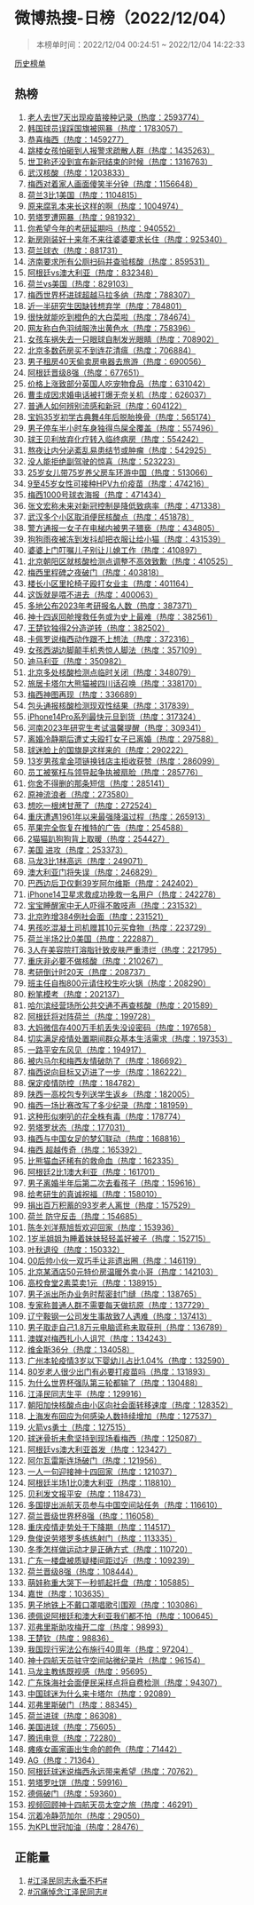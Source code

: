 <h1>
微博热搜-日榜（2022/12/04）
</h1>
<blockquote>
<p>
本榜单时间：2022/12/04 00:24:51 ~ 2022/12/04 14:22:33
</p>
</blockquote>
<p>
<a href="https://github.com/daifee/weibo-hot-search/tree/main/archives/daily">历史榜单</a>
</p>
<h2>
热榜
</h2>
<ol>

<li>
<a href="https://s.weibo.com/weibo?q=%23%E8%80%81%E4%BA%BA%E5%8E%BB%E4%B8%967%E5%A4%A9%E5%87%BA%E7%8E%B0%E7%96%AB%E8%8B%97%E6%8E%A5%E7%A7%8D%E8%AE%B0%E5%BD%95%23" target="weibo">
老人去世7天出现疫苗接种记录（热度：2593774）
</a>
</li>

<li>
<a href="https://s.weibo.com/weibo?q=%23%E9%9F%A9%E5%9B%BD%E7%90%83%E5%91%98%E8%AF%AF%E8%B8%A9%E5%9B%BD%E6%97%97%E8%A2%AB%E7%BD%91%E6%9A%B4%23" target="weibo">
韩国球员误踩国旗被网暴（热度：1783057）
</a>
</li>

<li>
<a href="https://s.weibo.com/weibo?q=%23%E6%81%AD%E5%96%9C%E6%A2%85%E8%A5%BF%23" target="weibo">
恭喜梅西（热度：1459277）
</a>
</li>

<li>
<a href="https://s.weibo.com/weibo?q=%23%E8%B7%B3%E6%A5%BC%E5%A5%B3%E5%AD%A9%E6%80%95%E7%A0%B8%E5%88%B0%E4%BA%BA%E6%8A%A5%E8%AD%A6%E6%B1%82%E7%96%8F%E6%95%A3%E4%BA%BA%E7%BE%A4%23" target="weibo">
跳楼女孩怕砸到人报警求疏散人群（热度：1435263）
</a>
</li>

<li>
<a href="https://s.weibo.com/weibo?q=%23%E4%B8%96%E5%8D%AB%E7%A7%B0%E8%BF%98%E6%B2%A1%E5%88%B0%E5%AE%A3%E5%B8%83%E6%96%B0%E5%86%A0%E7%BB%93%E6%9D%9F%E7%9A%84%E6%97%B6%E5%80%99%23" target="weibo">
世卫称还没到宣布新冠结束的时候（热度：1316763）
</a>
</li>

<li>
<a href="https://s.weibo.com/weibo?q=%23%E6%AD%A6%E6%B1%89%E6%A0%B8%E9%85%B8%23" target="weibo">
武汉核酸（热度：1203833）
</a>
</li>

<li>
<a href="https://s.weibo.com/weibo?q=%23%E6%A2%85%E8%A5%BF%E5%AF%B9%E7%9D%80%E5%AE%B6%E4%BA%BA%E7%94%BB%E9%9D%A2%E5%82%BB%E7%AC%91%E5%8D%8A%E5%88%86%E9%92%9F%23" target="weibo">
梅西对着家人画面傻笑半分钟（热度：1156648）
</a>
</li>

<li>
<a href="https://s.weibo.com/weibo?q=%23%E8%8D%B7%E5%85%B03%E6%AF%941%E7%BE%8E%E5%9B%BD%23" target="weibo">
荷兰3比1美国（热度：1104815）
</a>
</li>

<li>
<a href="https://s.weibo.com/weibo?q=%23%E5%8E%9F%E6%9D%A5%E8%85%90%E4%B9%B3%E6%9C%AC%E6%9D%A5%E9%95%BF%E8%BF%99%E6%A0%B7%E7%9A%84%E5%95%8A%23" target="weibo">
原来腐乳本来长这样的啊（热度：1004974）
</a>
</li>

<li>
<a href="https://s.weibo.com/weibo?q=%23%E5%8A%B3%E5%A1%94%E7%BD%97%E9%81%AD%E7%BD%91%E6%9A%B4%23" target="weibo">
劳塔罗遭网暴（热度：981932）
</a>
</li>

<li>
<a href="https://s.weibo.com/weibo?q=%23%E4%BD%A0%E5%B8%8C%E6%9C%9B%E4%BB%8A%E5%B9%B4%E7%9A%84%E8%80%83%E7%A0%94%E5%BB%B6%E6%9C%9F%E5%90%97%23" target="weibo">
你希望今年的考研延期吗（热度：940552）
</a>
</li>

<li>
<a href="https://s.weibo.com/weibo?q=%23%E6%96%B0%E6%88%BF%E5%88%9A%E8%A3%85%E5%A5%BD%E5%8D%81%E6%9D%A5%E5%B9%B4%E4%B8%8D%E6%9D%A5%E5%BE%80%E5%A9%86%E5%A9%86%E8%A6%81%E6%B1%82%E9%95%BF%E4%BD%8F%23" target="weibo">
新房刚装好十来年不来往婆婆要求长住（热度：925340）
</a>
</li>

<li>
<a href="https://s.weibo.com/weibo?q=%23%E8%8D%B7%E5%85%B0%E7%90%83%E8%A1%A3%23" target="weibo">
荷兰球衣（热度：881731）
</a>
</li>

<li>
<a href="https://s.weibo.com/weibo?q=%23%E6%B5%8E%E5%8D%97%E8%A6%81%E6%B1%82%E6%89%80%E6%9C%89%E5%85%AC%E5%8E%95%E6%89%AB%E7%A0%81%E5%B9%B6%E6%9F%A5%E9%AA%8C%E6%A0%B8%E9%85%B8%23" target="weibo">
济南要求所有公厕扫码并查验核酸（热度：859531）
</a>
</li>

<li>
<a href="https://s.weibo.com/weibo?q=%23%E9%98%BF%E6%A0%B9%E5%BB%B7vs%E6%BE%B3%E5%A4%A7%E5%88%A9%E4%BA%9A%23" target="weibo">
阿根廷vs澳大利亚（热度：832348）
</a>
</li>

<li>
<a href="https://s.weibo.com/weibo?q=%23%E8%8D%B7%E5%85%B0vs%E7%BE%8E%E5%9B%BD%23" target="weibo">
荷兰vs美国（热度：829103）
</a>
</li>

<li>
<a href="https://s.weibo.com/weibo?q=%23%E6%A2%85%E8%A5%BF%E4%B8%96%E7%95%8C%E6%9D%AF%E8%BF%9B%E7%90%83%E8%B6%85%E8%B6%8A%E9%A9%AC%E6%8B%89%E5%A4%9A%E7%BA%B3%23" target="weibo">
梅西世界杯进球超越马拉多纳（热度：788307）
</a>
</li>

<li>
<a href="https://s.weibo.com/weibo?q=%23%E8%BF%91%E4%B8%80%E5%8D%8A%E7%A0%94%E7%A9%B6%E7%94%9F%E5%9B%A0%E7%BC%BA%E9%92%B1%E6%83%B3%E5%BC%83%E5%AD%A6%23" target="weibo">
近一半研究生因缺钱想弃学（热度：784801）
</a>
</li>

<li>
<a href="https://s.weibo.com/weibo?q=%23%E5%BE%88%E5%BF%AB%E5%B0%B1%E8%83%BD%E5%90%83%E5%88%B0%E6%A9%99%E8%89%B2%E7%9A%84%E5%A4%A7%E7%99%BD%E8%8F%9C%E5%95%A6%23" target="weibo">
很快就能吃到橙色的大白菜啦（热度：784674）
</a>
</li>

<li>
<a href="https://s.weibo.com/weibo?q=%23%E7%BD%91%E5%8F%8B%E7%A7%B0%E7%99%BD%E8%89%B2%E7%BE%BD%E7%BB%92%E6%9C%8D%E6%B4%97%E5%87%BA%E9%BB%84%E8%89%B2%E6%B0%B4%23" target="weibo">
网友称白色羽绒服洗出黄色水（热度：758396）
</a>
</li>

<li>
<a href="https://s.weibo.com/weibo?q=%23%E5%A5%B3%E5%AD%A9%E8%BD%A6%E7%A5%B8%E5%A4%B1%E5%8E%BB%E4%B8%80%E5%8F%AA%E7%9C%BC%E7%90%83%E8%87%AA%E5%88%B6%E5%8F%91%E5%85%89%E7%9C%BC%E7%9D%9B%23" target="weibo">
女孩车祸失去一只眼球自制发光眼睛（热度：708902）
</a>
</li>

<li>
<a href="https://s.weibo.com/weibo?q=%23%E5%8C%97%E4%BA%AC%E5%A4%9A%E6%95%B0%E8%8D%AF%E6%88%BF%E4%B9%B0%E4%B8%8D%E5%88%B0%E8%BF%9E%E8%8A%B1%E6%B8%85%E7%98%9F%23" target="weibo">
北京多数药房买不到连花清瘟（热度：706884）
</a>
</li>

<li>
<a href="https://s.weibo.com/weibo?q=%23%E7%94%B7%E5%AD%90%E7%A7%9F%E6%88%BF40%E5%A4%A9%E5%81%B7%E5%8D%96%E6%88%BF%E7%94%B5%E5%99%A8%E5%8E%BB%E6%97%85%E6%B8%B8%23" target="weibo">
男子租房40天偷卖房电器去旅游（热度：690056）
</a>
</li>

<li>
<a href="https://s.weibo.com/weibo?q=%23%E9%98%BF%E6%A0%B9%E5%BB%B7%E6%99%8B%E7%BA%A78%E5%BC%BA%23" target="weibo">
阿根廷晋级8强（热度：677651）
</a>
</li>

<li>
<a href="https://s.weibo.com/weibo?q=%23%E4%BB%B7%E6%A0%BC%E4%B8%8A%E6%B6%A8%E8%87%B4%E9%83%A8%E5%88%86%E8%8B%B1%E5%9B%BD%E4%BA%BA%E5%90%83%E5%AE%A0%E7%89%A9%E9%A3%9F%E5%93%81%23" target="weibo">
价格上涨致部分英国人吃宠物食品（热度：631042）
</a>
</li>

<li>
<a href="https://s.weibo.com/weibo?q=%23%E6%9B%B9%E5%9C%AD%E6%88%90%E5%9B%A0%E6%B1%82%E5%A9%9A%E7%94%B5%E8%AF%9D%E8%A2%AB%E6%89%93%E7%88%86%E6%97%A0%E5%A5%88%E5%85%B3%E6%9C%BA%23" target="weibo">
曹圭成因求婚电话被打爆无奈关机（热度：626037）
</a>
</li>

<li>
<a href="https://s.weibo.com/weibo?q=%23%E6%99%AE%E9%80%9A%E4%BA%BA%E5%A6%82%E4%BD%95%E8%BE%A8%E5%88%AB%E6%B5%81%E6%84%9F%E5%92%8C%E6%96%B0%E5%86%A0%23" target="weibo">
普通人如何辨别流感和新冠（热度：604122）
</a>
</li>

<li>
<a href="https://s.weibo.com/weibo?q=%23%E5%AE%9D%E5%A6%8835%E5%B2%81%E5%88%9D%E5%AD%A6%E5%8F%A4%E5%85%B8%E8%88%9E4%E5%B9%B4%E5%90%8E%E8%84%B1%E8%83%8E%E6%8D%A2%E9%AA%A8%23" target="weibo">
宝妈35岁初学古典舞4年后脱胎换骨（热度：565174）
</a>
</li>

<li>
<a href="https://s.weibo.com/weibo?q=%23%E7%94%B7%E5%AD%90%E5%81%9C%E8%BD%A6%E5%8D%8A%E5%B0%8F%E6%97%B6%E8%BD%A6%E8%BA%AB%E7%8B%AC%E5%BE%97%E9%B8%9F%E5%B1%8E%E5%85%A8%E8%A6%86%E7%9B%96%23" target="weibo">
男子停车半小时车身独得鸟屎全覆盖（热度：557496）
</a>
</li>

<li>
<a href="https://s.weibo.com/weibo?q=%23%E7%90%83%E7%8E%8B%E8%B4%9D%E5%88%A9%E6%94%BE%E5%BC%83%E5%8C%96%E7%96%97%E8%BD%AC%E5%85%A5%E4%B8%B4%E7%BB%88%E7%97%85%E6%88%BF%23" target="weibo">
球王贝利放弃化疗转入临终病房（热度：554242）
</a>
</li>

<li>
<a href="https://s.weibo.com/weibo?q=%23%E7%86%AC%E5%A4%9C%E8%AE%A9%E5%86%85%E5%88%86%E6%B3%8C%E7%B4%8A%E4%B9%B1%E6%98%93%E6%82%A3%E7%BB%93%E8%8A%82%E6%88%96%E8%82%BF%E7%98%A4%23" target="weibo">
熬夜让内分泌紊乱易患结节或肿瘤（热度：542925）
</a>
</li>

<li>
<a href="https://s.weibo.com/weibo?q=%23%E6%B2%A1%E4%BA%BA%E8%83%BD%E6%8B%92%E7%BB%9D%E5%89%AF%E9%A9%BE%E9%A9%B6%E7%9A%84%E6%83%8A%E5%96%9C%23" target="weibo">
没人能拒绝副驾驶的惊喜（热度：523223）
</a>
</li>

<li>
<a href="https://s.weibo.com/weibo?q=%2325%E5%B2%81%E5%A5%B3%E5%84%BF%E5%B8%A675%E5%B2%81%E5%85%BB%E7%88%B6%E6%88%BF%E8%BD%A6%E7%8E%AF%E6%B8%B8%E4%B8%AD%E5%9B%BD%23" target="weibo">
25岁女儿带75岁养父房车环游中国（热度：513066）
</a>
</li>

<li>
<a href="https://s.weibo.com/weibo?q=%239%E8%87%B345%E5%B2%81%E5%A5%B3%E6%80%A7%E5%8F%AF%E6%8E%A5%E7%A7%8DHPV%E4%B9%9D%E4%BB%B7%E7%96%AB%E8%8B%97%23" target="weibo">
9至45岁女性可接种HPV九价疫苗（热度：474216）
</a>
</li>

<li>
<a href="https://s.weibo.com/weibo?q=%23%E6%A2%85%E8%A5%BF1000%E5%8F%B7%E7%90%83%E8%A1%A3%E6%B5%B7%E6%8A%A5%23" target="weibo">
梅西1000号球衣海报（热度：471434）
</a>
</li>

<li>
<a href="https://s.weibo.com/weibo?q=%23%E5%BC%A0%E6%96%87%E5%AE%8F%E7%A7%B0%E6%9C%AA%E6%9D%A5%E5%AF%B9%E6%96%B0%E5%86%A0%E6%8E%A7%E5%88%B6%E6%98%AF%E9%99%8D%E4%BD%8E%E8%87%B4%E7%97%85%E7%8E%87%23" target="weibo">
张文宏称未来对新冠控制是降低致病率（热度：471338）
</a>
</li>

<li>
<a href="https://s.weibo.com/weibo?q=%23%E6%AD%A6%E6%B1%89%E5%A4%9A%E4%B8%AA%E5%B0%8F%E5%8C%BA%E5%8F%96%E6%B6%88%E4%BE%BF%E6%B0%91%E6%A0%B8%E9%85%B8%E7%82%B9%23" target="weibo">
武汉多个小区取消便民核酸点（热度：451878）
</a>
</li>

<li>
<a href="https://s.weibo.com/weibo?q=%23%E8%AD%A6%E6%96%B9%E9%80%9A%E6%8A%A5%E4%B8%80%E5%A5%B3%E5%AD%90%E5%9C%A8%E7%94%B5%E6%A2%AF%E5%86%85%E8%A2%AB%E7%94%B7%E5%AD%90%E7%8C%A5%E4%BA%B5%23" target="weibo">
警方通报一女子在电梯内被男子猥亵（热度：434805）
</a>
</li>

<li>
<a href="https://s.weibo.com/weibo?q=%23%E7%8B%97%E7%8B%97%E9%9B%A8%E5%A4%9C%E8%A2%AB%E5%86%BB%E5%88%B0%E5%8F%91%E6%8A%96%E5%8D%B4%E6%8A%8A%E8%A1%A3%E6%9C%8D%E8%AE%A9%E7%BB%99%E5%B0%8F%E7%8C%AB%23" target="weibo">
狗狗雨夜被冻到发抖却把衣服让给小猫（热度：431539）
</a>
</li>

<li>
<a href="https://s.weibo.com/weibo?q=%23%E5%A9%86%E5%A9%86%E4%B8%8A%E9%97%A8%E5%8F%AE%E5%98%B1%E5%84%BF%E5%AD%90%E5%88%AB%E8%AE%A9%E5%84%BF%E5%AA%B3%E5%B7%A5%E4%BD%9C%23" target="weibo">
婆婆上门叮嘱儿子别让儿媳工作（热度：410897）
</a>
</li>

<li>
<a href="https://s.weibo.com/weibo?q=%23%E5%8C%97%E4%BA%AC%E6%9C%9D%E9%98%B3%E5%8C%BA%E5%B0%B1%E6%A0%B8%E9%85%B8%E6%A3%80%E6%B5%8B%E7%82%B9%E8%B0%83%E6%95%B4%E4%B8%8D%E9%AB%98%E6%95%88%E8%87%B4%E6%AD%89%23" target="weibo">
北京朝阳区就核酸检测点调整不高效致歉（热度：410525）
</a>
</li>

<li>
<a href="https://s.weibo.com/weibo?q=%23%E6%A2%85%E8%A5%BF%E9%87%8C%E7%A8%8B%E7%A2%91%E4%B9%8B%E5%A4%9C%E7%A0%B4%E9%97%A8%23" target="weibo">
梅西里程碑之夜破门（热度：403818）
</a>
</li>

<li>
<a href="https://s.weibo.com/weibo?q=%23%E6%A5%BC%E9%95%BF%E5%B0%8F%E5%8C%BA%E9%87%8C%E6%8A%A1%E6%A4%85%E5%AD%90%E6%AE%B4%E6%89%93%E5%A5%B3%E4%B8%9A%E4%B8%BB%23" target="weibo">
楼长小区里抡椅子殴打女业主（热度：401164）
</a>
</li>

<li>
<a href="https://s.weibo.com/weibo?q=%23%E8%BF%99%E9%A5%AD%E5%B0%B1%E6%98%AF%E5%96%82%E4%B8%8D%E8%BF%9B%E5%8E%BB%23" target="weibo">
这饭就是喂不进去（热度：400063）
</a>
</li>

<li>
<a href="https://s.weibo.com/weibo?q=%23%E5%A4%9A%E5%9C%B0%E5%85%AC%E5%B8%832023%E5%B9%B4%E8%80%83%E7%A0%94%E6%8A%A5%E5%90%8D%E4%BA%BA%E6%95%B0%23" target="weibo">
多地公布2023年考研报名人数（热度：387371）
</a>
</li>

<li>
<a href="https://s.weibo.com/weibo?q=%23%E7%A5%9E%E5%8D%81%E5%9B%9B%E8%BF%94%E5%9B%9E%E8%88%B1%E6%90%9C%E6%95%91%E4%BB%BB%E5%8A%A1%E6%88%96%E4%B8%BA%E5%8F%B2%E4%B8%8A%E6%9C%80%E9%9A%BE%23" target="weibo">
神十四返回舱搜救任务或为史上最难（热度：382561）
</a>
</li>

<li>
<a href="https://s.weibo.com/weibo?q=%23%E7%8E%8B%E6%A5%9A%E9%92%A6%E7%8B%AC%E5%BE%972%E5%88%86%E9%80%A0%E9%80%86%E8%BD%AC%23" target="weibo">
王楚钦独得2分造逆转（热度：382502）
</a>
</li>

<li>
<a href="https://s.weibo.com/weibo?q=%23%E5%8D%A1%E4%BD%A9%E7%BD%97%E8%AF%B4%E6%A2%85%E8%A5%BF%E5%8A%A8%E4%BD%9C%E8%B7%9F%E4%B8%8D%E4%B8%8A%E6%83%B3%E6%B3%95%23" target="weibo">
卡佩罗说梅西动作跟不上想法（热度：372316）
</a>
</li>

<li>
<a href="https://s.weibo.com/weibo?q=%23%E5%A5%B3%E5%AD%A9%E8%A5%BF%E6%B9%96%E8%BE%B9%E8%84%9A%E9%A2%A0%E6%89%8B%E6%9C%BA%E7%A7%80%E6%83%8A%E4%BA%BA%E8%84%9A%E6%B3%95%23" target="weibo">
女孩西湖边脚颠手机秀惊人脚法（热度：357109）
</a>
</li>

<li>
<a href="https://s.weibo.com/weibo?q=%23%E8%BF%AA%E9%A9%AC%E5%88%A9%E4%BA%9A%23" target="weibo">
迪马利亚（热度：350982）
</a>
</li>

<li>
<a href="https://s.weibo.com/weibo?q=%23%E5%8C%97%E4%BA%AC%E5%A4%9A%E5%A4%84%E6%A0%B8%E9%85%B8%E6%A3%80%E6%B5%8B%E7%82%B9%E4%B8%B4%E6%97%B6%E5%85%B3%E9%97%AD%23" target="weibo">
北京多处核酸检测点临时关闭（热度：348079）
</a>
</li>

<li>
<a href="https://s.weibo.com/weibo?q=%23%E6%97%85%E5%B1%85%E5%8D%A1%E5%A1%94%E5%B0%94%E5%A4%A7%E7%86%8A%E7%8C%AB%E8%A2%AB%E5%9B%9B%E5%B7%9D%E8%AF%9D%E5%8F%AC%E5%94%A4%23" target="weibo">
旅居卡塔尔大熊猫被四川话召唤（热度：338170）
</a>
</li>

<li>
<a href="https://s.weibo.com/weibo?q=%23%E6%A2%85%E8%A5%BF%E7%A5%9E%E5%9B%BE%E5%86%8D%E7%8E%B0%23" target="weibo">
梅西神图再现（热度：336689）
</a>
</li>

<li>
<a href="https://s.weibo.com/weibo?q=%23%E5%8C%85%E5%A4%B4%E9%80%9A%E6%8A%A5%E6%A0%B8%E9%85%B8%E6%A3%80%E6%B5%8B%E7%8E%B0%E5%8F%8C%E6%80%A7%E7%BB%93%E6%9E%9C%23" target="weibo">
包头通报核酸检测现双性结果（热度：317839）
</a>
</li>

<li>
<a href="https://s.weibo.com/weibo?q=%23iPhone14Pro%E7%B3%BB%E5%88%97%E6%9C%80%E5%BF%AB%E5%85%83%E6%97%A6%E5%88%B0%E8%B4%A7%23" target="weibo">
iPhone14Pro系列最快元旦到货（热度：317324）
</a>
</li>

<li>
<a href="https://s.weibo.com/weibo?q=%23%E6%B2%B3%E5%8D%972023%E5%B9%B4%E7%A0%94%E7%A9%B6%E7%94%9F%E8%80%83%E8%AF%95%E6%B8%A9%E9%A6%A8%E6%8F%90%E9%86%92%23" target="weibo">
河南2023年研究生考试温馨提醒（热度：309341）
</a>
</li>

<li>
<a href="https://s.weibo.com/weibo?q=%23%E7%A6%BB%E5%A9%9A%E5%86%B7%E9%9D%99%E6%9C%9F%E5%90%8E%E9%81%AD%E4%B8%88%E5%A4%AB%E6%AE%B4%E6%89%93%E5%A5%B3%E5%AD%90%E5%B7%B2%E7%A6%BB%E5%A9%9A%23" target="weibo">
离婚冷静期后遭丈夫殴打女子已离婚（热度：297588）
</a>
</li>

<li>
<a href="https://s.weibo.com/weibo?q=%23%E7%90%83%E8%BF%B7%E8%84%B8%E4%B8%8A%E7%9A%84%E5%9B%BD%E6%97%97%E6%98%AF%E8%BF%99%E6%A0%B7%E6%9D%A5%E7%9A%84%23" target="weibo">
球迷脸上的国旗是这样来的（热度：290222）
</a>
</li>

<li>
<a href="https://s.weibo.com/weibo?q=%2313%E5%B2%81%E7%94%B7%E5%AD%A9%E6%8B%BF%E9%87%91%E9%A1%B9%E9%93%BE%E6%8D%A2%E9%92%B1%E5%BA%97%E4%B8%BB%E6%8B%92%E6%94%B6%E8%8E%B7%E8%B5%9E%23" target="weibo">
13岁男孩拿金项链换钱店主拒收获赞（热度：286099）
</a>
</li>

<li>
<a href="https://s.weibo.com/weibo?q=%23%E5%91%98%E5%B7%A5%E8%A2%AB%E5%86%A4%E6%9E%89%E4%B8%8E%E9%A2%86%E5%AF%BC%E8%B5%B7%E4%BA%89%E6%89%A7%E8%A2%AB%E6%89%87%E8%84%B8%23" target="weibo">
员工被冤枉与领导起争执被扇脸（热度：285776）
</a>
</li>

<li>
<a href="https://s.weibo.com/weibo?q=%23%E4%BD%A0%E8%88%8D%E4%B8%8D%E5%BE%97%E5%88%A0%E7%9A%84%E9%82%A3%E6%9D%A1%E7%9F%AD%E4%BF%A1%23" target="weibo">
你舍不得删的那条短信（热度：285141）
</a>
</li>

<li>
<a href="https://s.weibo.com/weibo?q=%23%E5%8E%9F%E7%A5%9E%E6%B5%81%E6%B5%AA%E8%80%85%23" target="weibo">
原神流浪者（热度：273580）
</a>
</li>

<li>
<a href="https://s.weibo.com/weibo?q=%23%E6%83%B3%E5%90%83%E4%B8%80%E6%A0%B9%E7%83%A4%E7%94%98%E8%94%97%E4%BA%86%23" target="weibo">
想吃一根烤甘蔗了（热度：272524）
</a>
</li>

<li>
<a href="https://s.weibo.com/weibo?q=%23%E9%87%8D%E5%BA%86%E9%81%AD%E9%81%871961%E5%B9%B4%E4%BB%A5%E6%9D%A5%E6%9C%80%E5%BC%BA%E9%99%8D%E6%B8%A9%E8%BF%87%E7%A8%8B%23" target="weibo">
重庆遭遇1961年以来最强降温过程（热度：265913）
</a>
</li>

<li>
<a href="https://s.weibo.com/weibo?q=%23%E8%8B%B9%E6%9E%9C%E5%AE%8C%E5%85%A8%E6%81%A2%E5%A4%8D%E5%9C%A8%E6%8E%A8%E7%89%B9%E7%9A%84%E5%B9%BF%E5%91%8A%23" target="weibo">
苹果完全恢复在推特的广告（热度：254588）
</a>
</li>

<li>
<a href="https://s.weibo.com/weibo?q=%232%E7%8C%AB%E7%8C%AB%E8%B6%B4%E7%8B%97%E7%8B%97%E8%83%8C%E4%B8%8A%E5%8F%96%E6%9A%96%23" target="weibo">
2猫猫趴狗狗背上取暖（热度：254427）
</a>
</li>

<li>
<a href="https://s.weibo.com/weibo?q=%23%E7%BE%8E%E5%9B%BD%20%E8%BF%9B%E6%94%BB%23" target="weibo">
美国 进攻（热度：253373）
</a>
</li>

<li>
<a href="https://s.weibo.com/weibo?q=%23%E9%A9%AC%E9%BE%993%E6%AF%941%E6%9E%97%E9%AB%98%E8%BF%9C%23" target="weibo">
马龙3比1林高远（热度：249071）
</a>
</li>

<li>
<a href="https://s.weibo.com/weibo?q=%23%E6%BE%B3%E5%A4%A7%E5%88%A9%E4%BA%9A%E9%97%A8%E5%B0%86%E5%A4%B1%E8%AF%AF%23" target="weibo">
澳大利亚门将失误（热度：246829）
</a>
</li>

<li>
<a href="https://s.weibo.com/weibo?q=%23%E5%B7%B4%E8%A5%BF%E8%BE%B9%E5%90%8E%E5%8D%AB%E4%BB%85%E5%89%A939%E5%B2%81%E9%98%BF%E5%B0%94%E7%BB%B4%E6%96%AF%23" target="weibo">
巴西边后卫仅剩39岁阿尔维斯（热度：242402）
</a>
</li>

<li>
<a href="https://s.weibo.com/weibo?q=%23iPhone14%E5%8D%AB%E6%98%9F%E6%B1%82%E6%95%91%E6%88%90%E5%8A%9F%E6%8C%BD%E6%95%91%E4%B8%80%E5%90%8D%E7%94%A8%E6%88%B7%23" target="weibo">
iPhone14卫星求救成功挽救一名用户（热度：242278）
</a>
</li>

<li>
<a href="https://s.weibo.com/weibo?q=%23%E5%AE%9D%E5%AE%9D%E7%9D%A1%E9%86%92%E5%AE%B6%E4%B8%AD%E6%97%A0%E4%BA%BA%E5%90%93%E5%BE%97%E4%B8%8D%E6%95%A2%E5%90%B1%E5%A3%B0%23" target="weibo">
宝宝睡醒家中无人吓得不敢吱声（热度：231532）
</a>
</li>

<li>
<a href="https://s.weibo.com/weibo?q=%23%E5%8C%97%E4%BA%AC%E6%98%A8%E5%A2%9E384%E4%BE%8B%E7%A4%BE%E4%BC%9A%E9%9D%A2%23" target="weibo">
北京昨增384例社会面（热度：231521）
</a>
</li>

<li>
<a href="https://s.weibo.com/weibo?q=%23%E7%94%B7%E5%AD%A9%E5%90%83%E6%B7%B7%E5%87%9D%E5%9C%9F%E5%8F%B8%E6%9C%BA%E8%B5%A0%E5%85%B610%E5%85%83%E4%B9%B0%E9%A3%9F%E7%89%A9%23" target="weibo">
男孩吃混凝土司机赠其10元买食物（热度：223729）
</a>
</li>

<li>
<a href="https://s.weibo.com/weibo?q=%23%E8%8D%B7%E5%85%B0%E5%8D%8A%E5%9C%BA2%E6%AF%940%E7%BE%8E%E5%9B%BD%23" target="weibo">
荷兰半场2比0美国（热度：222887）
</a>
</li>

<li>
<a href="https://s.weibo.com/weibo?q=%233%E4%BA%BA%E5%9C%A8%E7%BE%8E%E5%AE%B9%E9%99%A2%E6%89%93%E6%BA%B6%E8%84%82%E9%92%88%E8%87%B4%E7%9A%AE%E8%82%A4%E4%B8%A5%E9%87%8D%E6%BA%83%E7%83%82%23" target="weibo">
3人在美容院打溶脂针致皮肤严重溃烂（热度：221795）
</a>
</li>

<li>
<a href="https://s.weibo.com/weibo?q=%23%E9%87%8D%E5%BA%86%E9%9D%9E%E5%BF%85%E8%A6%81%E4%B8%8D%E5%81%9A%E6%A0%B8%E9%85%B8%23" target="weibo">
重庆非必要不做核酸（热度：210267）
</a>
</li>

<li>
<a href="https://s.weibo.com/weibo?q=%23%E8%80%83%E7%A0%94%E5%80%92%E8%AE%A1%E6%97%B620%E5%A4%A9%23" target="weibo">
考研倒计时20天（热度：208737）
</a>
</li>

<li>
<a href="https://s.weibo.com/weibo?q=%23%E7%8F%AD%E4%B8%BB%E4%BB%BB%E8%87%AA%E6%8E%8F800%E5%85%83%E8%AF%B7%E4%BD%8F%E6%A0%A1%E7%94%9F%E5%90%83%E7%81%AB%E9%94%85%23" target="weibo">
班主任自掏800元请住校生吃火锅（热度：208290）
</a>
</li>

<li>
<a href="https://s.weibo.com/weibo?q=%23%E7%B2%89%E7%AC%94%E6%A8%A1%E8%80%83%23" target="weibo">
粉笔模考（热度：202137）
</a>
</li>

<li>
<a href="https://s.weibo.com/weibo?q=%23%E5%93%88%E5%B0%94%E6%BB%A8%E7%BB%8F%E8%90%A5%E5%9C%BA%E6%89%80%E5%85%AC%E5%85%B1%E4%BA%A4%E9%80%9A%E4%B8%8D%E5%86%8D%E6%9F%A5%E6%A0%B8%E9%85%B8%23" target="weibo">
哈尔滨经营场所公共交通不再查核酸（热度：201589）
</a>
</li>

<li>
<a href="https://s.weibo.com/weibo?q=%23%E9%98%BF%E6%A0%B9%E5%BB%B7%E5%B0%86%E5%AF%B9%E9%98%B5%E8%8D%B7%E5%85%B0%23" target="weibo">
阿根廷将对阵荷兰（热度：199728）
</a>
</li>

<li>
<a href="https://s.weibo.com/weibo?q=%23%E5%A4%A7%E5%A6%88%E5%BE%AE%E4%BF%A1%E5%AD%98400%E4%B8%87%E6%89%8B%E6%9C%BA%E4%B8%A2%E5%A4%B1%E6%B2%A1%E8%AE%BE%E5%AF%86%E7%A0%81%23" target="weibo">
大妈微信存400万手机丢失没设密码（热度：197658）
</a>
</li>

<li>
<a href="https://s.weibo.com/weibo?q=%23%E5%88%87%E5%AE%9E%E6%BB%A1%E8%B6%B3%E7%96%AB%E6%83%85%E5%A4%84%E7%BD%AE%E6%9C%9F%E9%97%B4%E7%BE%A4%E4%BC%97%E5%9F%BA%E6%9C%AC%E7%94%9F%E6%B4%BB%E9%9C%80%E6%B1%82%23" target="weibo">
切实满足疫情处置期间群众基本生活需求（热度：197353）
</a>
</li>

<li>
<a href="https://s.weibo.com/weibo?q=%23%E4%B8%80%E8%B7%AF%E5%B9%B3%E5%AE%89%E4%B8%9C%E9%A3%8E%E8%A7%81%23" target="weibo">
一路平安东风见（热度：194917）
</a>
</li>

<li>
<a href="https://s.weibo.com/weibo?q=%23%E8%A2%AB%E5%86%85%E9%A9%AC%E5%B0%94%E5%92%8C%E6%A2%85%E8%A5%BF%E5%8F%8B%E6%83%85%E7%A0%B4%E9%98%B2%E4%BA%86%23" target="weibo">
被内马尔和梅西友情破防了（热度：186692）
</a>
</li>

<li>
<a href="https://s.weibo.com/weibo?q=%23%E6%A2%85%E8%A5%BF%E8%AF%B4%E5%90%91%E7%9B%AE%E6%A0%87%E5%8F%88%E8%BF%88%E8%BF%9B%E4%BA%86%E4%B8%80%E6%AD%A5%23" target="weibo">
梅西说向目标又迈进了一步（热度：186222）
</a>
</li>

<li>
<a href="https://s.weibo.com/weibo?q=%23%E4%BF%9D%E5%AE%9A%E7%96%AB%E6%83%85%E9%98%B2%E6%8E%A7%23" target="weibo">
保定疫情防控（热度：184782）
</a>
</li>

<li>
<a href="https://s.weibo.com/weibo?q=%23%E9%99%95%E8%A5%BF%E4%B8%80%E9%AB%98%E6%A0%A1%E5%8C%85%E4%B8%93%E5%88%97%E9%80%81%E5%AD%A6%E7%94%9F%E8%BF%94%E4%B9%A1%23" target="weibo">
陕西一高校包专列送学生返乡（热度：182005）
</a>
</li>

<li>
<a href="https://s.weibo.com/weibo?q=%23%E6%A2%85%E8%A5%BF%E4%B8%80%E5%9C%BA%E6%AF%94%E8%B5%9B%E6%94%B9%E5%86%99%E4%BA%86%E5%A4%9A%E5%B0%91%E7%BA%AA%E5%BD%95%23" target="weibo">
梅西一场比赛改写了多少纪录（热度：181959）
</a>
</li>

<li>
<a href="https://s.weibo.com/weibo?q=%23%E8%BF%99%E7%A7%8D%E5%BD%A2%E4%BC%BC%E5%96%87%E5%8F%AD%E7%9A%84%E8%8A%B1%E5%85%A8%E6%A0%AA%E6%9C%89%E6%AF%92%23" target="weibo">
这种形似喇叭的花全株有毒（热度：178774）
</a>
</li>

<li>
<a href="https://s.weibo.com/weibo?q=%23%E5%8A%B3%E5%A1%94%E7%BD%97%E7%8A%B6%E6%80%81%23" target="weibo">
劳塔罗状态（热度：177031）
</a>
</li>

<li>
<a href="https://s.weibo.com/weibo?q=%23%E6%A2%85%E8%A5%BF%E4%B8%8E%E4%B8%AD%E5%9B%BD%E5%A5%B3%E8%B6%B3%E7%9A%84%E6%A2%A6%E5%B9%BB%E8%81%94%E5%8A%A8%23" target="weibo">
梅西与中国女足的梦幻联动（热度：168816）
</a>
</li>

<li>
<a href="https://s.weibo.com/weibo?q=%23%E6%A2%85%E8%A5%BF%20%E8%B6%85%E8%B6%8A%E4%BC%A0%E5%A5%87%23" target="weibo">
梅西 超越传奇（热度：165392）
</a>
</li>

<li>
<a href="https://s.weibo.com/weibo?q=%23%E6%AF%94%E7%86%8A%E7%8C%AB%E8%A1%80%E8%BF%98%E7%A8%80%E6%9C%89%E7%9A%84%E6%95%91%E5%91%BD%E8%A1%80%23" target="weibo">
比熊猫血还稀有的救命血（热度：162335）
</a>
</li>

<li>
<a href="https://s.weibo.com/weibo?q=%23%E9%98%BF%E6%A0%B9%E5%BB%B72%E6%AF%941%E6%BE%B3%E5%A4%A7%E5%88%A9%E4%BA%9A%23" target="weibo">
阿根廷2比1澳大利亚（热度：161701）
</a>
</li>

<li>
<a href="https://s.weibo.com/weibo?q=%23%E7%94%B7%E5%AD%90%E7%A6%BB%E5%A9%9A%E5%8D%8A%E5%B9%B4%E5%90%8E%E7%AC%AC%E4%BA%8C%E6%AC%A1%E5%8E%BB%E7%9C%8B%E5%AD%A9%E5%AD%90%23" target="weibo">
男子离婚半年后第二次去看孩子（热度：159616）
</a>
</li>

<li>
<a href="https://s.weibo.com/weibo?q=%23%E7%BB%99%E8%80%83%E7%A0%94%E7%94%9F%E7%9A%84%E7%9C%9F%E8%AF%9A%E7%A5%9D%E7%A6%8F%23" target="weibo">
给考研生的真诚祝福（热度：158010）
</a>
</li>

<li>
<a href="https://s.weibo.com/weibo?q=%23%E6%8D%90%E5%87%BA%E7%99%BE%E4%B8%87%E7%A7%AF%E8%93%84%E7%9A%8493%E5%B2%81%E8%80%81%E4%BA%BA%E7%A6%BB%E4%B8%96%23" target="weibo">
捐出百万积蓄的93岁老人离世（热度：157529）
</a>
</li>

<li>
<a href="https://s.weibo.com/weibo?q=%23%E8%8D%B7%E5%85%B0%20%E9%98%B2%E5%AE%88%E5%8F%8D%E5%87%BB%23" target="weibo">
荷兰 防守反击（热度：154685）
</a>
</li>

<li>
<a href="https://s.weibo.com/weibo?q=%23%E9%99%88%E5%86%AC%E5%88%98%E6%B4%8B%E8%94%A1%E6%97%AD%E5%93%B2%E6%AC%A2%E8%BF%8E%E5%9B%9E%E5%AE%B6%23" target="weibo">
陈冬刘洋蔡旭哲欢迎回家（热度：153936）
</a>
</li>

<li>
<a href="https://s.weibo.com/weibo?q=%231%E5%B2%81%E5%8D%8A%E5%A7%90%E5%A7%90%E4%B8%BA%E7%9D%A1%E7%9D%80%E5%A6%B9%E5%A6%B9%E8%BD%BB%E8%BD%BB%E7%9B%96%E5%A5%BD%E8%A2%AB%E5%AD%90%23" target="weibo">
1岁半姐姐为睡着妹妹轻轻盖好被子（热度：152715）
</a>
</li>

<li>
<a href="https://s.weibo.com/weibo?q=%23%E5%8F%B6%E7%A7%8B%E9%80%80%E5%BD%B9%23" target="weibo">
叶秋退役（热度：150332）
</a>
</li>

<li>
<a href="https://s.weibo.com/weibo?q=%2300%E5%90%8E%E5%B8%85%E5%B0%8F%E4%BC%99%E4%B8%80%E5%8F%8C%E5%B7%A7%E6%89%8B%E8%AE%A9%E9%9D%9E%E9%81%97%E5%87%BA%E5%9C%88%23" target="weibo">
00后帅小伙一双巧手让非遗出圈（热度：146119）
</a>
</li>

<li>
<a href="https://s.weibo.com/weibo?q=%23%E5%8C%97%E4%BA%AC%E6%9F%90%E9%85%92%E5%BA%9750%E5%85%83%E7%89%B9%E4%BB%B7%E6%88%BF%E6%B8%A9%E6%9A%96%E5%A4%96%E5%8D%96%E5%B0%8F%E5%93%A5%23" target="weibo">
北京某酒店50元特价房温暖外卖小哥（热度：142103）
</a>
</li>

<li>
<a href="https://s.weibo.com/weibo?q=%23%E9%AB%98%E6%A0%A1%E9%A3%9F%E5%A0%822%E7%B4%A0%E8%8F%9C%E5%8D%961%E5%85%83%23" target="weibo">
高校食堂2素菜卖1元（热度：138915）
</a>
</li>

<li>
<a href="https://s.weibo.com/weibo?q=%23%E7%94%B7%E5%AD%90%E6%B4%BE%E5%87%BA%E6%89%80%E5%8A%9E%E4%B8%9A%E5%8A%A1%E6%97%B6%E5%B8%AE%E5%AF%86%E5%B0%81%E9%97%A8%E7%BC%9D%23" target="weibo">
男子派出所办业务时帮密封门缝（热度：138765）
</a>
</li>

<li>
<a href="https://s.weibo.com/weibo?q=%23%E4%B8%93%E5%AE%B6%E7%A7%B0%E6%99%AE%E9%80%9A%E4%BA%BA%E7%BE%A4%E4%B8%8D%E9%9C%80%E8%A6%81%E6%AF%8F%E5%A4%A9%E5%81%9A%E6%8A%97%E5%8E%9F%23" target="weibo">
专家称普通人群不需要每天做抗原（热度：137729）
</a>
</li>

<li>
<a href="https://s.weibo.com/weibo?q=%23%E8%BE%BD%E5%AE%81%E9%9E%8D%E9%92%A2%E4%B8%80%E5%85%AC%E5%8F%B8%E5%8F%91%E7%94%9F%E4%BA%8B%E6%95%85%E8%87%B47%E4%BA%BA%E9%81%87%E9%9A%BE%23" target="weibo">
辽宁鞍钢一公司发生事故致7人遇难（热度：137413）
</a>
</li>

<li>
<a href="https://s.weibo.com/weibo?q=%23%E7%94%B7%E5%AD%90%E5%8F%96%E8%B5%B0%E8%87%AA%E5%B7%B11.8%E4%B8%87%E5%85%83%E7%94%B5%E8%84%91%E8%B0%8E%E7%A7%B0%E6%9C%AA%E5%8F%96%E8%8E%B7%E5%88%91%23" target="weibo">
男子取走自己1.8万元电脑谎称未取获刑（热度：136789）
</a>
</li>

<li>
<a href="https://s.weibo.com/weibo?q=%23%E6%BE%B3%E5%AA%92%E5%AF%B9%E6%A2%85%E8%A5%BF%E6%89%8E%E5%B0%8F%E4%BA%BA%E8%AF%85%E5%92%92%23" target="weibo">
澳媒对梅西扎小人诅咒（热度：134243）
</a>
</li>

<li>
<a href="https://s.weibo.com/weibo?q=%23%E7%BB%B4%E9%87%91%E6%96%AF36%E5%88%86%23" target="weibo">
维金斯36分（热度：134058）
</a>
</li>

<li>
<a href="https://s.weibo.com/weibo?q=%23%E5%B9%BF%E5%B7%9E%E6%9C%AC%E8%BD%AE%E7%96%AB%E6%83%853%E5%B2%81%E4%BB%A5%E4%B8%8B%E5%A9%B4%E5%B9%BC%E5%84%BF%E5%8D%A0%E6%AF%941.04%25%23" target="weibo">
广州本轮疫情3岁以下婴幼儿占比1.04%（热度：132590）
</a>
</li>

<li>
<a href="https://s.weibo.com/weibo?q=%2380%E5%B2%81%E8%80%81%E4%BA%BA%E5%BE%88%E5%B0%91%E5%87%BA%E9%97%A8%E6%9C%89%E5%BF%85%E8%A6%81%E6%89%93%E7%96%AB%E8%8B%97%E5%90%97%23" target="weibo">
80岁老人很少出门有必要打疫苗吗（热度：131893）
</a>
</li>

<li>
<a href="https://s.weibo.com/weibo?q=%23%E4%B8%BA%E4%BB%80%E4%B9%88%E4%B8%96%E7%95%8C%E6%9D%AF%E5%BC%BA%E9%98%9F%E7%AC%AC%E4%B8%89%E8%BD%AE%E9%83%BD%E8%BE%93%E4%BA%86%23" target="weibo">
为什么世界杯强队第三轮都输了（热度：130488）
</a>
</li>

<li>
<a href="https://s.weibo.com/weibo?q=%23%E6%B1%9F%E6%B3%BD%E6%B0%91%E5%90%8C%E5%BF%97%E7%94%9F%E5%B9%B3%23" target="weibo">
江泽民同志生平（热度：129916）
</a>
</li>

<li>
<a href="https://s.weibo.com/weibo?q=%23%E6%9C%9D%E9%98%B3%E5%8A%A0%E5%BF%AB%E6%A0%B8%E9%85%B8%E7%82%B9%E7%94%B1%E5%B0%8F%E5%8C%BA%E5%90%91%E7%A4%BE%E4%BC%9A%E9%9D%A2%E8%BD%AC%E7%A7%BB%E9%80%9F%E5%BA%A6%23" target="weibo">
朝阳加快核酸点由小区向社会面转移速度（热度：128352）
</a>
</li>

<li>
<a href="https://s.weibo.com/weibo?q=%23%E4%B8%8A%E6%B5%B7%E5%8F%91%E5%B8%83%E5%9B%9E%E5%BA%94%E4%B8%BA%E4%BD%95%E6%84%9F%E6%9F%93%E4%BA%BA%E6%95%B0%E6%8C%81%E7%BB%AD%E5%A2%9E%E5%8A%A0%23" target="weibo">
上海发布回应为何感染人数持续增加（热度：127537）
</a>
</li>

<li>
<a href="https://s.weibo.com/weibo?q=%23%E7%81%AB%E7%AE%ADvs%E5%8B%87%E5%A3%AB%23" target="weibo">
火箭vs勇士（热度：127515）
</a>
</li>

<li>
<a href="https://s.weibo.com/weibo?q=%23%E7%90%83%E8%BF%B7%E9%AA%A8%E6%8A%98%E6%9C%AA%E6%84%88%E5%9D%9A%E6%8C%81%E5%88%B0%E7%8E%B0%E5%9C%BA%E7%9C%8B%E6%A2%85%E8%A5%BF%23" target="weibo">
球迷骨折未愈坚持到现场看梅西（热度：125087）
</a>
</li>

<li>
<a href="https://s.weibo.com/weibo?q=%23%E9%98%BF%E6%A0%B9%E5%BB%B7vs%E6%BE%B3%E5%A4%A7%E5%88%A9%E4%BA%9A%E9%A6%96%E5%8F%91%23" target="weibo">
阿根廷vs澳大利亚首发（热度：123427）
</a>
</li>

<li>
<a href="https://s.weibo.com/weibo?q=%23%E9%98%BF%E5%B0%94%E7%93%A6%E9%9B%B7%E6%96%AF%E8%BF%9E%E5%9C%BA%E7%A0%B4%E9%97%A8%23" target="weibo">
阿尔瓦雷斯连场破门（热度：121956）
</a>
</li>

<li>
<a href="https://s.weibo.com/weibo?q=%23%E4%B8%80%E4%BA%BA%E4%B8%80%E5%8F%A5%E8%BF%8E%E6%8E%A5%E7%A5%9E%E5%8D%81%E5%9B%9B%E5%9B%9E%E5%AE%B6%23" target="weibo">
一人一句迎接神十四回家（热度：121037）
</a>
</li>

<li>
<a href="https://s.weibo.com/weibo?q=%23%E9%98%BF%E6%A0%B9%E5%BB%B7%E5%8D%8A%E5%9C%BA1%E6%AF%940%E6%BE%B3%E5%A4%A7%E5%88%A9%E4%BA%9A%23" target="weibo">
阿根廷半场1比0澳大利亚（热度：118810）
</a>
</li>

<li>
<a href="https://s.weibo.com/weibo?q=%23%E8%B4%9D%E5%88%A9%E5%8F%91%E6%96%87%E6%8A%A5%E5%B9%B3%E5%AE%89%23" target="weibo">
贝利发文报平安（热度：118473）
</a>
</li>

<li>
<a href="https://s.weibo.com/weibo?q=%23%E5%A4%9A%E5%9B%BD%E6%8F%90%E5%87%BA%E6%B4%BE%E8%88%AA%E5%A4%A9%E5%91%98%E5%8F%82%E4%B8%8E%E4%B8%AD%E5%9B%BD%E7%A9%BA%E9%97%B4%E7%AB%99%E4%BB%BB%E5%8A%A1%23" target="weibo">
多国提出派航天员参与中国空间站任务（热度：116610）
</a>
</li>

<li>
<a href="https://s.weibo.com/weibo?q=%23%E8%8D%B7%E5%85%B0%E6%99%8B%E7%BA%A7%E4%B8%96%E7%95%8C%E6%9D%AF8%E5%BC%BA%23" target="weibo">
荷兰晋级世界杯8强（热度：116058）
</a>
</li>

<li>
<a href="https://s.weibo.com/weibo?q=%23%E9%87%8D%E5%BA%86%E7%96%AB%E6%83%85%E8%B5%B0%E5%8A%BF%E5%A4%84%E4%BA%8E%E4%B8%8B%E9%99%8D%E6%9C%9F%23" target="weibo">
重庆疫情走势处于下降期（热度：114517）
</a>
</li>

<li>
<a href="https://s.weibo.com/weibo?q=%23%E8%A9%B9%E4%BF%8A%E8%AF%B4%E5%8A%B3%E5%A1%94%E7%BD%97%E5%A4%9A%E7%BB%83%E7%BB%83%E5%B0%84%E9%97%A8%23" target="weibo">
詹俊说劳塔罗多练练射门（热度：113335）
</a>
</li>

<li>
<a href="https://s.weibo.com/weibo?q=%23%E5%86%AC%E5%AD%A3%E6%80%8E%E6%A0%B7%E5%81%9A%E8%BF%90%E5%8A%A8%E6%89%8D%E6%98%AF%E6%AD%A3%E7%A1%AE%E6%96%B9%E5%BC%8F%23" target="weibo">
冬季怎样做运动才是正确方式（热度：110720）
</a>
</li>

<li>
<a href="https://s.weibo.com/weibo?q=%23%E5%B9%BF%E4%B8%9C%E4%B8%80%E6%A5%BC%E7%9B%98%E8%A2%AB%E8%B4%A8%E7%96%91%E6%A5%BC%E9%97%B4%E8%B7%9D%E8%BF%87%E8%BF%91%23" target="weibo">
广东一楼盘被质疑楼间距过近（热度：109239）
</a>
</li>

<li>
<a href="https://s.weibo.com/weibo?q=%23%E8%8D%B7%E5%85%B0%E6%99%8B%E7%BA%A78%E5%BC%BA%23" target="weibo">
荷兰晋级8强（热度：108444）
</a>
</li>

<li>
<a href="https://s.weibo.com/weibo?q=%23%E8%90%8C%E5%A8%83%E7%A7%B0%E9%87%8D%E5%A4%A7%E5%93%AD%E4%B8%8B%E4%B8%80%E7%A7%92%E6%8A%93%E8%B5%B7%E6%89%98%E7%9B%98%23" target="weibo">
萌娃称重大哭下一秒抓起托盘（热度：105885）
</a>
</li>

<li>
<a href="https://s.weibo.com/weibo?q=%23%E5%98%89%E4%B8%96%23" target="weibo">
嘉世（热度：103635）
</a>
</li>

<li>
<a href="https://s.weibo.com/weibo?q=%23%E7%94%B7%E5%AD%90%E5%9C%B0%E9%93%81%E4%B8%8A%E4%B8%8D%E6%88%B4%E5%8F%A3%E7%BD%A9%E5%94%B1%E6%AD%8C%E5%BC%95%E5%9B%B4%E8%A7%82%23" target="weibo">
男子地铁上不戴口罩唱歌引围观（热度：103086）
</a>
</li>

<li>
<a href="https://s.weibo.com/weibo?q=%23%E5%BE%B7%E4%BD%A9%E8%AF%B4%E9%98%BF%E6%A0%B9%E5%BB%B7%E5%92%8C%E6%BE%B3%E5%A4%A7%E5%88%A9%E4%BA%9A%E6%88%91%E4%BB%AC%E9%83%BD%E4%B8%8D%E6%80%95%23" target="weibo">
德佩说阿根廷和澳大利亚我们都不怕（热度：100645）
</a>
</li>

<li>
<a href="https://s.weibo.com/weibo?q=%23%E9%82%93%E5%BC%97%E9%87%8C%E6%96%AF%E5%8A%A9%E6%94%BB%E6%A2%85%E5%BC%80%E4%BA%8C%E5%BA%A6%23" target="weibo">
邓弗里斯助攻梅开二度（热度：98993）
</a>
</li>

<li>
<a href="https://s.weibo.com/weibo?q=%23%E7%8E%8B%E6%A5%9A%E9%92%A6%23" target="weibo">
王楚钦（热度：98836）
</a>
</li>

<li>
<a href="https://s.weibo.com/weibo?q=%23%E6%88%91%E5%9B%BD%E7%8E%B0%E8%A1%8C%E5%AE%AA%E6%B3%95%E5%85%AC%E5%B8%83%E6%96%BD%E8%A1%8C40%E5%91%A8%E5%B9%B4%23" target="weibo">
我国现行宪法公布施行40周年（热度：97204）
</a>
</li>

<li>
<a href="https://s.weibo.com/weibo?q=%23%E7%A5%9E%E5%8D%81%E5%9B%9B%E8%88%AA%E5%A4%A9%E5%91%98%E9%A9%BB%E5%AE%88%E7%A9%BA%E9%97%B4%E7%AB%99%E5%BE%AE%E7%BA%AA%E5%BD%95%E7%89%87%23" target="weibo">
神十四航天员驻守空间站微纪录片（热度：96154）
</a>
</li>

<li>
<a href="https://s.weibo.com/weibo?q=%23%E9%A9%AC%E9%BE%99%E4%B8%BB%E6%95%99%E7%BB%83%E6%97%A2%E8%A7%86%E6%84%9F%23" target="weibo">
马龙主教练既视感（热度：95695）
</a>
</li>

<li>
<a href="https://s.weibo.com/weibo?q=%23%E5%B9%BF%E4%B8%9C%E7%8F%A0%E6%B5%B7%E7%A4%BE%E4%BC%9A%E9%9D%A2%E4%BE%BF%E6%B0%91%E9%87%87%E6%A0%B7%E7%82%B9%E5%B0%86%E8%87%AA%E8%B4%B9%E6%A3%80%E6%B5%8B%23" target="weibo">
广东珠海社会面便民采样点将自费检测（热度：94307）
</a>
</li>

<li>
<a href="https://s.weibo.com/weibo?q=%23%E4%B8%AD%E5%9B%BD%E7%90%83%E8%BF%B7%E4%B8%BA%E4%BB%80%E4%B9%88%E6%9D%A5%E5%8D%A1%E5%A1%94%E5%B0%94%23" target="weibo">
中国球迷为什么来卡塔尔（热度：92089）
</a>
</li>

<li>
<a href="https://s.weibo.com/weibo?q=%23%E9%82%93%E5%BC%97%E9%87%8C%E6%96%AF%E7%A0%B4%E9%97%A8%23" target="weibo">
邓弗里斯破门（热度：88345）
</a>
</li>

<li>
<a href="https://s.weibo.com/weibo?q=%23%E8%8D%B7%E5%85%B0%E8%BF%9B%E7%90%83%23" target="weibo">
荷兰进球（热度：86308）
</a>
</li>

<li>
<a href="https://s.weibo.com/weibo?q=%23%E7%BE%8E%E5%9B%BD%E8%BF%9B%E7%90%83%23" target="weibo">
美国进球（热度：75605）
</a>
</li>

<li>
<a href="https://s.weibo.com/weibo?q=%23%E8%85%BE%E8%AE%AF%E7%94%B5%E7%AB%9E%23" target="weibo">
腾讯电竞（热度：72280）
</a>
</li>

<li>
<a href="https://s.weibo.com/weibo?q=%23%E7%98%AB%E7%97%AA%E5%A5%B3%E7%94%BB%E5%AE%B6%E7%94%BB%E5%87%BA%E7%94%9F%E5%91%BD%E7%9A%84%E9%A2%9C%E8%89%B2%23" target="weibo">
瘫痪女画家画出生命的颜色（热度：71442）
</a>
</li>

<li>
<a href="https://s.weibo.com/weibo?q=%23AG%23" target="weibo">
AG（热度：71364）
</a>
</li>

<li>
<a href="https://s.weibo.com/weibo?q=%23%E9%98%BF%E6%A0%B9%E5%BB%B7%E7%90%83%E8%BF%B7%E8%AF%B4%E6%A2%85%E8%A5%BF%E6%B0%B8%E8%BF%9C%E5%B8%A6%E6%9D%A5%E5%B8%8C%E6%9C%9B%23" target="weibo">
阿根廷球迷说梅西永远带来希望（热度：70762）
</a>
</li>

<li>
<a href="https://s.weibo.com/weibo?q=%23%E5%8A%B3%E5%A1%94%E7%BD%97%E5%90%90%E9%A5%BC%23" target="weibo">
劳塔罗吐饼（热度：59916）
</a>
</li>

<li>
<a href="https://s.weibo.com/weibo?q=%23%E5%BE%B7%E4%BD%A9%E7%A0%B4%E9%97%A8%23" target="weibo">
德佩破门（热度：59360）
</a>
</li>

<li>
<a href="https://s.weibo.com/weibo?q=%23%E8%A7%86%E9%A2%91%E5%9B%9E%E9%A1%BE%E7%A5%9E%E5%8D%81%E5%9B%9B%E8%88%AA%E5%A4%A9%E5%91%98%E5%A4%AA%E7%A9%BA%E4%B9%8B%E6%97%85%23" target="weibo">
视频回顾神十四航天员太空之旅（热度：46291）
</a>
</li>

<li>
<a href="https://s.weibo.com/weibo?q=%23%E6%B2%89%E7%9D%80%E5%86%B7%E9%9D%99%E8%8C%83%E5%8A%A0%E5%B0%94%23" target="weibo">
沉着冷静范加尔（热度：29050）
</a>
</li>

<li>
<a href="https://s.weibo.com/weibo?q=%23%E4%B8%BAKPL%E4%B8%96%E5%86%A0%E5%8A%A0%E6%B2%B9%23" target="weibo">
为KPL世冠加油（热度：28476）
</a>
</li>

</ol>
<h2>
正能量
</h2>
<ol>

<li>
<a href="https://s.weibo.com/weibo?q=%23%23%E6%B1%9F%E6%B3%BD%E6%B0%91%E5%90%8C%E5%BF%97%E6%B0%B8%E5%9E%82%E4%B8%8D%E6%9C%BD%23%23" target="weibo">
#江泽民同志永垂不朽#
</a>
</li>

<li>
<a href="https://s.weibo.com/weibo?q=%23%23%E6%B2%89%E7%97%9B%E6%82%BC%E5%BF%B5%E6%B1%9F%E6%B3%BD%E6%B0%91%E5%90%8C%E5%BF%97%23%23" target="weibo">
#沉痛悼念江泽民同志#
</a>
</li>

</ol>